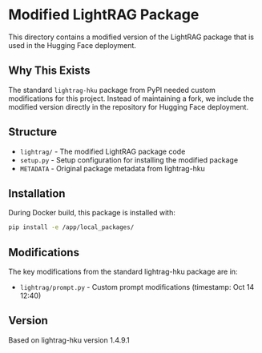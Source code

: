 # Modified LightRAG Package

This directory contains a modified version of the LightRAG package that is used in the Hugging Face deployment.

## Why This Exists

The standard `lightrag-hku` package from PyPI needed custom modifications for this project. Instead of maintaining a fork, we include the modified version directly in the repository for Hugging Face deployment.

## Structure

- `lightrag/` - The modified LightRAG package code
- `setup.py` - Setup configuration for installing the modified package
- `METADATA` - Original package metadata from lightrag-hku

## Installation

During Docker build, this package is installed with:
```bash
pip install -e /app/local_packages/
```

## Modifications

The key modifications from the standard lightrag-hku package are in:
- `lightrag/prompt.py` - Custom prompt modifications (timestamp: Oct 14 12:40)

## Version

Based on lightrag-hku version 1.4.9.1
